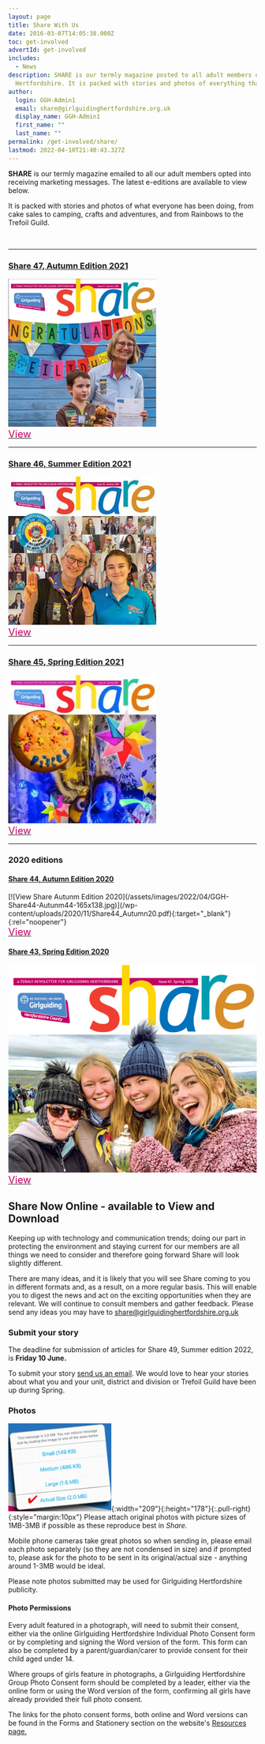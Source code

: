 ```yaml
---
layout: page
title: Share With Us
date: 2016-03-07T14:05:38.000Z
toc: get-involved
advertId: get-involved
includes:
  - News
description: SHARE is our termly magazine posted to all adult members of Girlguiding
  Hertfordshire. It is packed with stories and photos of everything that we do.
author:
  login: GGH-Admin1
  email: share@girlguidinghertfordshire.org.uk
  display_name: GGH-Admin1
  first_name: ""
  last_name: ""
permalink: /get-involved/share/
lastmod: 2022-04-10T21:40:43.327Z
---
```

<div class="row">
<div class="col-sm-6">
<p class="lead"><strong>SHARE</strong> is our termly magazine emailed to all our adult members opted into receiving marketing messages. The latest e-editions are available to view below.</p>

It is packed with stories and photos of what everyone has been doing, from cake sales to camping, crafts and adventures, and from Rainbows to the Trefoil Guild.
</div>
<div class="col-sm-6"><img class=" wp-image-2996 aligncenter" src="/wp-content/uploads/2019/03/Share4-300x206.jpg" sizes="(max-width: 300px) 100vw, 300px" srcset="/wp-content/uploads/2019/03/Share4-300x206.jpg 300w, /wp-content/uploads/2019/03/Share4.jpg 700w" alt="" width="400px" /></div>
</div>

<hr />
<h3><a href="/assets/images/2021/08/Share46_Summer21.pdf" target="_blank" rel="noopener">Share 47, Autumn Edition 2021</a></h3>
<div class="row">
<div class="col-sm-6"><a href="/assets/docs/share47_autumn21.pdf" target="_blank" rel="noopener"><img class="alignnone size-medium wp-image-4107" src="/assets/images/2021/11/share47_autumn21_300.jpg" alt="Cover of issue 47 of share magazine" width="300" height="300" /></a></div>
<div class="col-sm-6"><a class="btn btn-pink" href="/assets/docs/share47_autumn21.pdf" target="_blank" rel="noopener"><span style="color: #c40063!important; font-size: 20px!important;">View</span></a></div>
</div>

<hr />
<h3><a href="/assets/images/2021/08/Share46_Summer21.pdf" target="_blank" rel="noopener">Share 46, Summer Edition 2021</a></h3>
<div class="row">
<div class="col-sm-6"><a href="/assets/images/2021/08/Share46_Summer21.pdf" target="_blank" rel="noopener"><img class="alignnone size-medium wp-image-4107" src="/assets/images/2021/08/Share46_Summer21_300.jpg" alt="Cover of issue 46 of share magazine" width="300" height="300" /></a></div>
<div class="col-sm-6"><a class="btn btn-pink" href="/assets/images/2021/08/Share46_Summer21.pdf" target="_blank" rel="noopener"><span style="color: #c40063!important; font-size: 20px!important;">View</span></a></div>
</div>

<hr />

<h3><a href="/wp-content/uploads/2021/03/Share45_Spring21_single-pages_Final-Draft3.pdf" target="_blank" rel="noopener">Share 45, Spring Edition 2021</a></h3>
<div class="row">
<div class="col-sm-6"><a href="/wp-content/uploads/2021/03/Share45_Spring21_single-pages_Final-Draft3.pdf" target="_blank" rel="noopener"><img class="alignnone size-medium wp-image-4107" src="/wp-content/uploads/2021/03/Share45_Spring21-e1616098568704-300x300.jpg" alt="Cover of issue 45 of share magazine" width="300" height="300" /></a></div>
<div class="col-sm-6"><a class="btn btn-pink" href="/wp-content/uploads/2021/03/Share45_Spring21_single-pages_Final-Draft3.pdf" target="_blank" rel="noopener"><span style="color: #c40063!important; font-size: 20px!important;">View</span></a></div>
</div>

<hr />

<h3>2020 editions</h3>
<div class="row">
<div class="col-xs-6">
<div class="row">
<div class="col-xs-12">
<h4><a style="word-break: unset;" href="/wp-content/uploads/2020/04/Share-43_Spring20_8pp.pdf" target="_blank" rel="noopener">Share 44, Autumn Edition 2020</a></h4>
</div>
<div class="col-sm-6" markdown="1">
[![View Share Autunm Edition 2020](/assets/images/2022/04/GGH-Share44-Autunm44-165x138.jpg)](/wp-content/uploads/2020/11/Share44_Autumn20.pdf){:target="_blank"}{:rel="noopener"}
</div>
<div class="col-sm-6"><a class="btn btn-pink" href="/wp-content/uploads/2020/11/Share44_Autumn20.pdf" target="_blank" rel="noopener"><span style="color: #c40063!important; font-size: 20px!important;">View</span></a></div>
</div>
</div>
<div class="col-xs-6">
<div class="row">
<div class="col-xs-12">
<h4><a style="word-break: unset;" href="/wp-content/uploads/2020/04/Share-43_Spring20_8pp.pdf" target="_blank" rel="noopener">Share 43, Spring Edition 2020</a></h4>
</div>
<div class="col-sm-6"><a href="/wp-content/uploads/2020/04/Share-43_Spring20_8pp.pdf" target="_blank" rel="noopener"><img class="ambdes thumb" title="View Share Spring Edition 2020" src="/wp-content/uploads/2020/04/Share-43-Spring-600x500-1.jpg" /></a></div>
<div class="col-sm-6"><a class="btn btn-pink" href="/wp-content/uploads/2020/04/Share-43_Spring20_8pp.pdf" target="_blank" rel="noopener"><span style="color: #c40063!important; font-size: 20px!important;">View</span></a></div>
</div>
</div>
</div>

## Share Now Online - available to View and Download

Keeping up with technology and communication trends; doing our part in protecting the environment and staying current for our members are all things we need to consider and therefore going forward Share will look slightly different.

There are many ideas, and it is likely that you will see Share coming to you in different formats and, as a result, on a more regular basis. This will enable you to digest the news and act on the exciting opportunities when they are relevant. We will continue to consult members and gather feedback. Please send any ideas you may have to <share@girlguidinghertfordshire.org.uk>

### Submit your story

The deadline for submission of articles for Share 49, Summer edition 2022, is **Friday 10 June.**

To submit your story [send us an email](mailto:share@girlguidinghertfordshire.org.uk). We would love to hear your stories about what you and your unit, district and division or Trefoil Guild have been up during Spring.

### Photos

![Choose the Actual Size option on mobile devices](/wp-content/uploads/2021/01/Photo-1-3mb.png){:width="209"}{:height="178"}{:.pull-right}{:style="margin:10px"}
Please attach original photos with picture sizes of 1MB-3MB if possible as these reproduce best in _Share._

Mobile phone cameras take great photos so when sending in, please email each photo separately (so they are not condensed in size) and if prompted to, please ask for the photo to be sent in its original/actual size - anything around 1-3MB would be ideal.

Please note photos submitted may be used for Girlguiding Hertfordshire publicity.

#### Photo Permissions

Every adult featured in a photograph, will need to submit their consent, either via the online Girlguiding Hertfordshire Individual Photo Consent form or by completing and signing the Word version of the form.  This form can also be completed by a parent/guardian/carer to provide consent for their child aged under 14.

Where groups of girls feature in photographs, a Girlguiding Hertfordshire Group Photo Consent form should be completed by a leader, either via the online form or using the Word version of the form, confirming all girls have already provided their full photo consent.

The links for the photo consent forms, both online and Word versions can be found in the Forms and Stationery section on the website's [Resources page.](/about-us/resources/#photoconsent)
